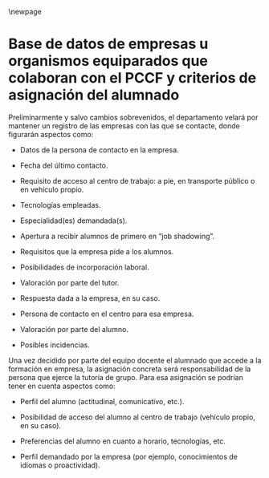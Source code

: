 \newpage

# Base de datos de empresas u organismos equiparados que colaboran con el PCCF y criterios de asignación del alumnado



Preliminarmente y salvo cambios sobrevenidos, el departamento velará por mantener un registro de las empresas con las que se contacte, donde figurarán aspectos como: 

- Datos de la persona de contacto en la empresa. 

- Fecha del último contacto. 

- Requisito de acceso al centro de trabajo: a pie, en transporte público o en vehículo propio. 

- Tecnologías empleadas. 

- Especialidad(es) demandada(s). 

- Apertura a recibir alumnos de primero en “job shadowing”. 

- Requisitos que la empresa pide a los alumnos. 

- Posibilidades de incorporación laboral. 

- Valoración por parte del tutor. 

- Respuesta dada a la empresa, en su caso. 

- Persona de contacto en el centro para esa empresa. 

- Valoración por parte del alumno. 

- Posibles incidencias. 

 
Una vez decidido por parte del equipo docente el alumnado que accede a la formación en empresa, la asignación concreta será responsabilidad de la persona que ejerce la tutoría de grupo. Para esa asignación se podrían tener en cuenta aspectos como: 

- Perfil del alumno (actitudinal, comunicativo, etc.). 

- Posibilidad de acceso del alumno al centro de trabajo (vehículo propio, en su caso). 

- Preferencias del alumno en cuanto a horario, tecnologías, etc. 

- Perfil demandado por la empresa (por ejemplo, conocimientos de idiomas o proactividad). 

 

